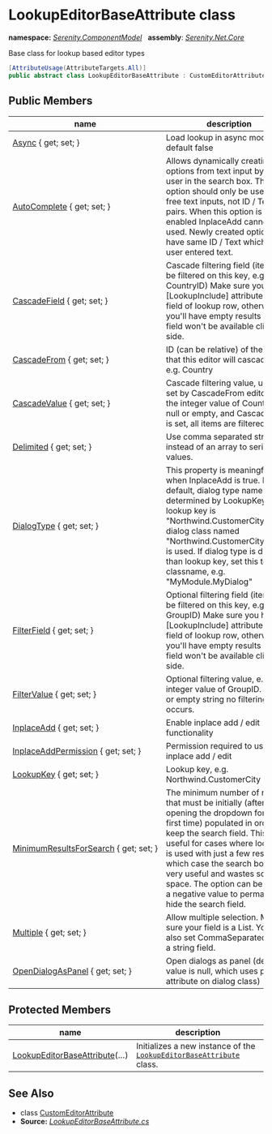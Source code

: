 # LookupEditorBaseAttribute class
**namespace:** *[Serenity.ComponentModel](../README.md#serenity.componentmodel-namespace)*   **assembly**: *[Serenity.Net.Core](../README.md)*

Base class for lookup based editor types

```csharp
[AttributeUsage(AttributeTargets.All)]
public abstract class LookupEditorBaseAttribute : CustomEditorAttribute
```

## Public Members

| name | description |
| --- | --- |
| [Async](LookupEditorBaseAttribute/Async.md) { get; set; } | Load lookup in async mode, default false |
| [AutoComplete](LookupEditorBaseAttribute/AutoComplete.md) { get; set; } | Allows dynamically creating new options from text input by the user in the search box. This option should only be used for free text inputs, not ID / Text pairs. When this option is enabled InplaceAdd cannot be used. Newly created option will have same ID / Text which is user entered text. |
| [CascadeField](LookupEditorBaseAttribute/CascadeField.md) { get; set; } | Cascade filtering field (items will be filtered on this key, e.g. CountryID) Make sure you have [LookupInclude] attribute on this field of lookup row, otherwise you'll have empty results as this field won't be available client side. |
| [CascadeFrom](LookupEditorBaseAttribute/CascadeFrom.md) { get; set; } | ID (can be relative) of the editor that this editor will cascade from, e.g. Country |
| [CascadeValue](LookupEditorBaseAttribute/CascadeValue.md) { get; set; } | Cascade filtering value, usually set by CascadeFrom editor, e.g. the integer value of CountryID If null or empty, and CascadeField is set, all items are filtered |
| [Delimited](LookupEditorBaseAttribute/Delimited.md) { get; set; } | Use comma separated string instead of an array to serialize values. |
| [DialogType](LookupEditorBaseAttribute/DialogType.md) { get; set; } | This property is meaningful when InplaceAdd is true. By default, dialog type name is determined by LookupKey, e.g. if lookup key is "Northwind.CustomerCity", a dialog class named "Northwind.CustomerCityDialog" is used. If dialog type is different than lookup key, set this to classname, e.g. "MyModule.MyDialog" |
| [FilterField](LookupEditorBaseAttribute/FilterField.md) { get; set; } | Optional filtering field (items will be filtered on this key, e.g. GroupID) Make sure you have [LookupInclude] attribute on this field of lookup row, otherwise you'll have empty results as this field won't be available client side. |
| [FilterValue](LookupEditorBaseAttribute/FilterValue.md) { get; set; } | Optional filtering value, e.g. the integer value of GroupID. If null or empty string no filtering occurs. |
| [InplaceAdd](LookupEditorBaseAttribute/InplaceAdd.md) { get; set; } | Enable inplace add / edit functionality |
| [InplaceAddPermission](LookupEditorBaseAttribute/InplaceAddPermission.md) { get; set; } | Permission required to use inplace add / edit |
| [LookupKey](LookupEditorBaseAttribute/LookupKey.md) { get; set; } | Lookup key, e.g. Northwind.CustomerCity |
| [MinimumResultsForSearch](LookupEditorBaseAttribute/MinimumResultsForSearch.md) { get; set; } | The minimum number of results that must be initially (after opening the dropdown for the first time) populated in order to keep the search field. This is useful for cases where local data is used with just a few results, in which case the search box is not very useful and wastes screen space. The option can be set to a negative value to permanently hide the search field. |
| [Multiple](LookupEditorBaseAttribute/Multiple.md) { get; set; } | Allow multiple selection. Make sure your field is a List. You may also set CommaSeparated to use a string field. |
| [OpenDialogAsPanel](LookupEditorBaseAttribute/OpenDialogAsPanel.md) { get; set; } | Open dialogs as panel (default value is null, which uses panel attribute on dialog class) |

## Protected Members

| name | description |
| --- | --- |
| [LookupEditorBaseAttribute](LookupEditorBaseAttribute/LookupEditorBaseAttribute.md)(…) | Initializes a new instance of the [`LookupEditorBaseAttribute`](LookupEditorBaseAttribute.md) class. |

## See Also

* class [CustomEditorAttribute](CustomEditorAttribute.md)
* **Source:** *[LookupEditorBaseAttribute.cs](https://github.com/serenity-is/Serenity/blob/master/src/Serenity.Net.Core/ComponentModel/PropertyGrid/EditorTypes/LookupEditorBaseAttribute.cs)*